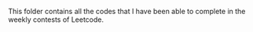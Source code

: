 This folder contains all the codes that I have been able to complete in the weekly contests of Leetcode.
